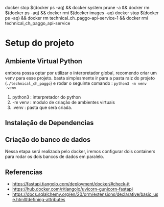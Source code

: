 docker stop $(docker ps -aq) && docker system prune -a && docker rm $(docker ps -aq) && docker rmi $(docker images -aq)
docker stop $(docker ps -aq) && docker rm technical_ch_paggo-api-service-1  && docker  rmi technical_ch_paggo_api-service
# Setup do projeto

## Ambiente Virtual Python

embora possa optar por utilizar o interpretador global, recomendo criar um venv para esse projeto.
basta simplesmente ir para a pasta raiz do projeto (`./technical_ch_paggo`) e rodar o seguinte comando :
`python3 -m venv .venv` 

1. python3 : interpretador do python
2. -m venv : modulo de criação de ambientes virtuais
3. .venv : pasta que será criada.

## Instalação de Dependencias


## Criação do banco de dados
Nessa etapa será realizada pelo docker, iremos configurar dois containers para rodar os dois bancos de dados em paralelo. 

 
## Referencias

- https://fastapi.tiangolo.com/deployment/docker/#check-it
- https://hub.docker.com/r/tiangolo/uvicorn-gunicorn-fastapi
- https://docs.sqlalchemy.org/en/20/orm/extensions/declarative/basic_use.html#defining-attributes